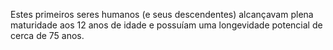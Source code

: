 ﻿Estes primeiros seres humanos (e seus descendentes) alcançavam plena maturidade aos 12 anos de idade e possuíam uma  longevidade potencial de cerca de 75 anos.